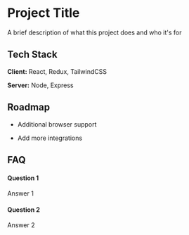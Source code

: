 
# Project Title

A brief description of what this project does and who it's for


## Tech Stack

**Client:** React, Redux, TailwindCSS

**Server:** Node, Express


## Roadmap

- Additional browser support

- Add more integrations

## FAQ

#### Question 1

Answer 1

#### Question 2

Answer 2



